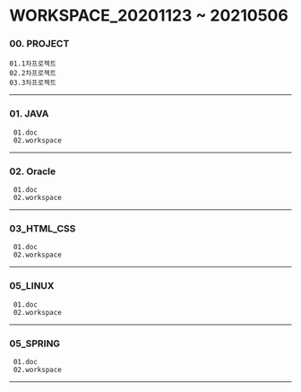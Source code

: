 # WORKSPACE_20201123 ~ 20210506
### 00. PROJECT  
    01.1차프로젝트  
    02.2차프로젝트  
    03.3차프로젝트  
---
### 01. JAVA  
     01.doc
     02.workspace  
---

### 02. Oracle    
     01.doc  
     02.workspace  
---

### 03_HTML_CSS
     01.doc  
     02.workspace  
---

### 05_LINUX
     01.doc  
     02.workspace  
---

### 05_SPRING
     01.doc  
     02.workspace  
---
